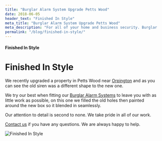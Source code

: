 ```yaml
---
title: "Burglar Alarm System Upgrade Petts Wood"
date: 2018-06-05
header_text: "Finished In Style"
meta_title: "Burglar Alarm System Upgrade Petts Wood"
meta_description: "For all of your home and business security. Burglar Alarm Servicing, Burglar Alarm Installation, Alarm Battery and CCTV. Call 020 8302 4065 or email us."
permalink: "/blog/finished-in-style/"
---
```


#### Finished In Style

# Finished In Style

We recently upgraded a property in Petts Wood near [Orpington](/pages/orpington/) and as you can see the old siren was a different shape to the new one.

We try our best when fitting our [Burglar Alarm Systems](/categories/burglar-alarms/) to leave you with as little work as possible, on this one we filled the old holes then painted around the new box so it blended in seamlessly.

Our attention to detail is second to none. We take pride in all of our work.

[Contact us](/contact/) if you have any questions. We are always happy to help.

![Finished In Style](https://res.cloudinary.com/kbs/image/upload/xxzz7e65tnejfuwhhygy.jpg)